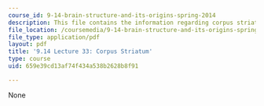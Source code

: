 ```yaml
---
course_id: 9-14-brain-structure-and-its-origins-spring-2014
description: This file contains the information regarding corpus striatum.
file_location: /coursemedia/9-14-brain-structure-and-its-origins-spring-2014/659e39cd13af74f434a538b2628b8f91_MIT9_14S14_Lecture33.pdf
file_type: application/pdf
layout: pdf
title: '9.14 Lecture 33: Corpus Striatum'
type: course
uid: 659e39cd13af74f434a538b2628b8f91

---
```

None